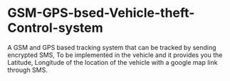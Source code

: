 # GSM-GPS-bsed-Vehicle-theft-Control-system
A  GSM  and  GPS  based  tracking  system  that  can  be  tracked  by  sending  encrypted SMS,  To  be  implemented  in  the  vehicle  and  it  provides  you  the  Latitude,  Longitude of   the   location   of   the   vehicle   with   a   google   map   link   through   SMS.       
